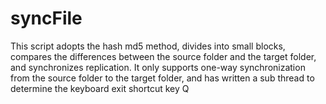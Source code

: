 # syncFile
 This script adopts the hash md5 method, divides into small blocks, compares the differences between the source folder and the target folder, and synchronizes replication. It only supports one-way synchronization from the source folder to the target folder, and has written a sub thread to determine the keyboard exit shortcut key Q
